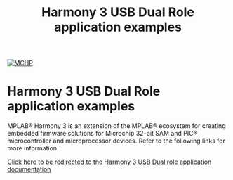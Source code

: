 ﻿---
title: Harmony 3 USB Dual Role application examples
nav_order: 1
has_children: true
has_toc: false
---
[![MCHP](https://www.microchip.com/ResourcePackages/Microchip/assets/dist/images/logo.png)](https://www.microchip.com)

# Harmony 3 USB Dual Role application examples

MPLAB® Harmony 3 is an extension of the MPLAB® ecosystem for creating embedded firmware solutions for Microchip 32-bit SAM and PIC® microcontroller and microprocessor devices.  Refer to the following links for more information.

[Click here to be redirected to the Harmony 3 USB Dual role application documentation](docs/docs_md/GUID-780891FF-4BFD-4F6B-A939-E6FD14121D0D.md)